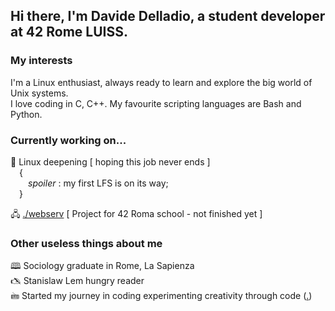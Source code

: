 ## Hi there, I'm Davide Delladio, a student developer at 42 Rome LUISS.  

### My interests

I'm a Linux enthusiast, always ready to learn and explore the big world of Unix systems.  
I love coding in C, C++. My favourite scripting languages are Bash and Python.

### Currently working on...

🐧  Linux deepening [ hoping this job never ends ]  
&emsp;{  
&emsp;&emsp;_spoiler_ : my first LFS is on its way;  
&emsp;}  
  
🖧  [./webserv](https://github.com/stenterello/webserv) [ Project for 42 Roma school - not finished yet ]  
  
  
### Other useless things about me  
  
🕮 Sociology graduate in Rome, La Sapienza  
🖎 Stanislaw Lem hungry reader  
🖮 Started my journey in coding experimenting creativity through code ([.](httos://www.scrittistentati.it/index.html))


<!--
**stenterello/stenterello** is a ✨ _special_ ✨ repository because its `README.md` (this file) appears on your GitHub profile.

Here are some ideas to get you started:

- 🔭 I’m currently working on ...
- 🌱 I’m currently learning ...
- 👯 I’m looking to collaborate on ...
- 🤔 I’m looking for help with ...
- 💬 Ask me about ...
- 📫 How to reach me: ...
- 😄 Pronouns: ...
- ⚡ Fun fact: ...
-->
